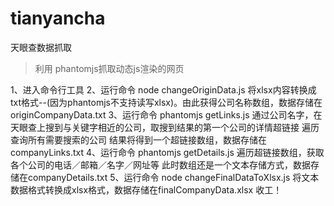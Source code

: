 # tianyancha
天眼查数据抓取
>利用 phantomjs抓取动态js渲染的网页

1、进入命令行工具
2、运行命令 node changeOriginData.js
   将xlsx内容转换成txt格式--(因为phantomjs不支持读写xlsx)。由此获得公司名称数组，数据存储在originCompanyData.txt
3、运行命令 phantomjs getLinks.js
   通过公司名字，在天眼查上搜到与关键字相近的公司，取搜到结果的第一个公司的详情超链接
   遍历查询所有需要搜索的公司
   结果将得到一个超链接数组，数据存储在companyLinks.txt
4、运行命令 phantomjs getDetails.js
   遍历超链接数组，获取各个公司的电话／邮箱／名字／网址等
   此时数组还是一个文本存储方式，数据存储在companyDetails.txt
5、运行命令 node changeFinalDataToXlsx.js
   将文本数据格式转换成xlsx格式，数据存储在finalCompanyData.xlsx
收工！
